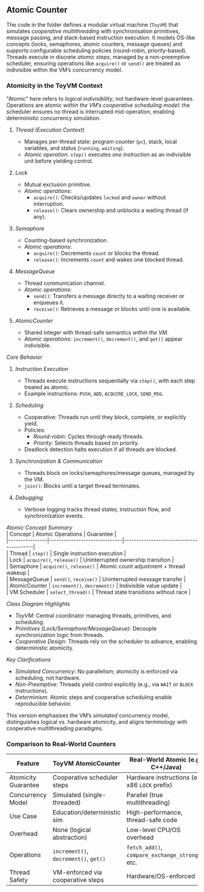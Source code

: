 
## Atomic Counter

The code in the folder defines a modular virtual machine (`ToyVM`) that simulates *cooperative multithreading*
with synchronisation primitives, message passing, and stack-based instruction execution. It models OS-like concepts
(locks, semaphores, atomic counters, message queues) and supports configurable scheduling policies (round-robin,
priority-based). Threads execute in discrete *atomic steps*, managed by a non-preemptive scheduler, ensuring
operations like `acquire()` or `send()` are treated as indivisible within the VM’s concurrency model.


### Atomicity in the ToyVM Context

"Atomic" here refers to *logical indivisibility*, not hardware-level guarantees. Operations are atomic
*within the VM’s cooperative scheduling model*: the scheduler ensures no thread is interrupted mid-operation,
enabling deterministic concurrency simulation.

1. *Thread (Execution Context)*  
   - Manages per-thread state: program counter (`pc`), stack, local variables, and status (`running`, `waiting`).  
   - *Atomic operation*: `step()` executes *one instruction* as an indivisible unit before yielding control.  

2. *Lock*  
   - Mutual exclusion primitive.  
   - *Atomic operations*:  
     - `acquire()`: Checks/updates `locked` and `owner` without interruption.  
     - `release()`: Clears ownership and unblocks a waiting thread (if any).  

3. *Semaphore*  
   - Counting-based synchronization.  
   - *Atomic operations*:  
     - `acquire()`: Decrements `count` or blocks the thread.  
     - `release()`: Increments `count` and wakes one blocked thread.  

4. *MessageQueue*  
   - Thread communication channel.  
   - *Atomic operations*:  
     - `send()`: Transfers a message directly to a waiting receiver or enqueues it.  
     - `receive()`: Retrieves a message or blocks until one is available.  

5. *AtomicCounter*  
   - Shared integer with thread-safe semantics *within the VM*.  
   - *Atomic operations*: `increment()`, `decrement()`, and `get()` appear indivisible.  


*Core Behavior*  
1. *Instruction Execution*  
   - Threads execute instructions sequentially via `step()`, with each step treated as atomic.  
   - Example instructions: `PUSH`, `ADD`, `ACQUIRE_LOCK`, `SEND_MSG`.  

2. *Scheduling*  
   - Cooperative: Threads run until they block, complete, or explicitly yield.  
   - Policies:  
     - *Round-robin*: Cycles through ready threads.  
     - *Priority*: Selects threads based on priority.  
   - Deadlock detection halts execution if all threads are blocked.  

3. *Synchronization & Communication*  
   - Threads block on locks/semaphores/message queues, managed by the VM.  
   - `join()`: Blocks until a target thread terminates.  

4. *Debugging*  
   - Verbose logging tracks thread states, instruction flow, and synchronization events.  



*Atomic Concept Summary*  
| Concept        | Atomic Operations            | Guarantee                               |  
|----------------|------------------------------|-----------------------------------------|  
| Thread         | `step()`                     | Single instruction execution            |  
| Lock           | `acquire()`, `release()`     | Uninterrupted ownership transition      |  
| Semaphore      | `acquire()`, `release()`     | Atomic count adjustment + thread wakeup |  
| MessageQueue   | `send()`, `receive()`        | Uninterrupted message transfer          |  
| AtomicCounter  | `increment()`, `decrement()` | Indivisible value update                |  
| VM Scheduler   | `select_thread()`            | Thread state transitions without race   |  


*Class Diagram Highlights*  
- *ToyVM*: Central coordinator managing threads, primitives, and scheduling.  
- *Primitives (Lock/Semaphore/MessageQueue)*: Decouple synchronization logic from threads.  
- *Cooperative Design*: Threads rely on the scheduler to advance, enabling deterministic atomicity.  


*Key Clarifications*  
- *Simulated Concurrency*: No parallelism; atomicity is enforced via scheduling, not hardware.  
- *Non-Preemptive*: Threads yield control explicitly (e.g., via `WAIT` or `BLOCK` instructions).  
- *Determinism*: Atomic steps and cooperative scheduling enable reproducible behavior.  

This version emphasises the VM’s *simulated* concurrency model, distinguishes logical vs. 
hardware atomicity, and aligns terminology with cooperative multithreading paradigms.


### Comparison to Real-World Counters

| Feature             | ToyVM AtomicCounter                   | Real-World Atomic (e.g., C++/Java)              |
|---------------------|---------------------------------------|-------------------------------------------------|
| Atomicity Guarantee | Cooperative scheduler steps           | Hardware instructions (e.g., x86 `LOCK` prefix) |
| Concurrency Model   | Simulated (single-threaded)           | Parallel (true multithreading)                  |
| Use Case            | Education/deterministic sim           | High-performance, thread-safe code              |
| Overhead            | None (logical abstraction)            | Low-level CPU/OS overhead                       |
| Operations          | `increment()`, `decrement()`, `get()` | `fetch_add()`, `compare_exchange_strong()`, etc.|
| Thread Safety       | VM-enforced via cooperative steps     | Hardware/OS-enforced                            |


